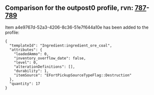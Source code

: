 ## Comparison for the outpost0 profile, rvn: [787](https://github.com/PRO100KatYT/FortniteProfileRevisions/tree/main/profiles/outpost0/787%20outpost0.json)-[789](https://github.com/PRO100KatYT/FortniteProfileRevisions/tree/main/profiles/outpost0/789%20outpost0.json)

Item a4e9767d-52a3-4206-8c36-51e7f644a10e has been added to the profile:

```
{
  "templateId": "Ingredient:ingredient_ore_coal",
  "attributes": {
    "loadedAmmo": 0,
    "inventory_overflow_date": false,
    "level": 0,
    "alterationDefinitions": [],
    "durability": 1,
    "itemSource": "EFortPickupSourceTypeFlag::Destruction"
  },
  "quantity": 17
}
```

<br><br>
